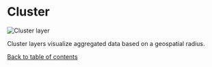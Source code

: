 # Cluster

![Cluster layer](https://d1a3f4spazzrp4.cloudfront.net/kepler.gl/documentation/image46.png 'Cluster layer')

Cluster layers visualize aggregated data based on a geospatial radius.

[Back to table of contents](../README.md)
